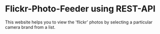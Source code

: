# Flickr-Photo-Feeder using REST-API

This website helps you to view the 'flickr' photos by selecting a particular camera brand from a list.

